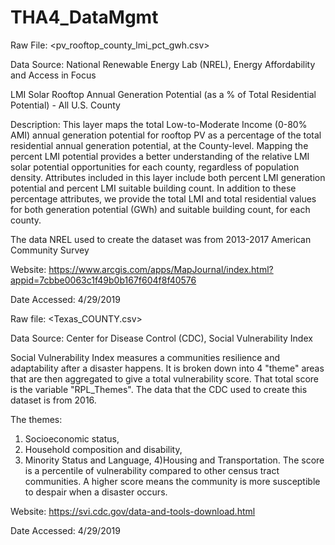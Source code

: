 # THA4_DataMgmt

Raw File: <pv_rooftop_county_lmi_pct_gwh.csv>

Data Source: National Renewable Energy Lab (NREL), Energy Affordability and Access in Focus

LMI Solar Rooftop Annual Generation Potential (as a % of Total Residential Potential) - All U.S. County

Description: This layer maps the total Low-to-Moderate Income (0-80% AMI) annual generation potential for rooftop PV as a percentage of the 
total residential annual generation potential, at the County-level. 
Mapping the percent LMI potential provides a better understanding of the relative LMI solar potential opportunities for each county,
regardless of population density. Attributes included in this layer include both percent LMI generation potential and 
percent LMI suitable building count. In addition to these percentage attributes, we provide the total LMI and total residential
values for both generation potential (GWh) and suitable building count, for each county.

The data NREL used to create the dataset was from 2013-2017 American Community Survey

Website: <https://www.arcgis.com/apps/MapJournal/index.html?appid=7cbbe0063c1f49b0b167f604f8f40576>

Date Accessed: 4/29/2019

Raw file: <Texas_COUNTY.csv>

Data Source: Center for Disease Control (CDC), Social Vulnerability Index

Social Vulnerability Index measures a communities resilience and adaptability after a disaster happens.
It is broken down into 4 "theme" areas that are then aggregated to give a total vulnerability score.
That total score is the variable "RPL_Themes". The data that the CDC used to create this dataset is from 2016.

The themes:
1) Socioeconomic status, 
2) Household composition and disability,
3) Minority Status and Language,
4)Housing and Transportation.
The score is a percentile of vulnerability compared to other census tract communities.
A higher score means the community is more susceptible to despair when a disaster occurs.

Website: <https://svi.cdc.gov/data-and-tools-download.html>

Date Accessed: 4/29/2019